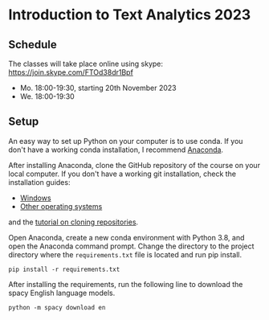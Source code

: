 # Introduction to Text Analytics 2023

## Schedule

The classes will take place online using skype: https://join.skype.com/FTOd38dr1Bpf

- Mo. 18:00-19:30, starting 20th November 2023
- We. 18:00-19:30

## Setup

An easy way to set up Python on your computer is to use conda. If you don't have a working
conda installation, I recommend [Anaconda](https://docs.anaconda.com/free/anaconda/install/index.html).


After installing Anaconda, clone the GitHub repository of the course on your local computer.
If you don't have a working git installation, check the installation guides:

- [Windows](https://git-scm.com/download/win)
- [Other operating systems](https://git-scm.com/book/en/v2/Getting-Started-Installing-Git)

and the [tutorial on cloning repositories](https://docs.github.com/en/repositories/creating-and-managing-repositories/cloning-a-repository?platform=windows).

Open Anaconda, create a new conda environment with Python 3.8, and open the Anaconda command prompt.
Change the directory to the project directory where the `requirements.txt` file is located and run pip install.

```shell
pip install -r requirements.txt
```

After installing the requirements, run the following line to download the spacy English language models.

```shell
python -m spacy download en
```
